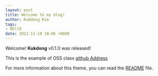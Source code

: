```yaml
---
layout: post
title: Welcome to my blog!
author: Kukdong Kim
tags:
- HEllO
date: 2022-11-10 10:06 +0800
---
```

Welcome! **Kukdong** v0.1.0 was released!

This is the example of OSS class
[github Address](https://github.com/kukdong2)


For more information about this theme, you can read the [README](https://github.com/kukdong2/kukdong2.github.io/blob/master/README.md) file.
